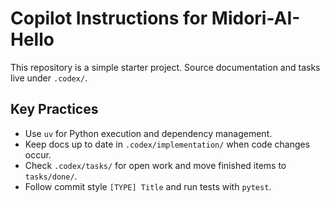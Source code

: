 # Copilot Instructions for Midori-AI-Hello

This repository is a simple starter project. Source documentation and tasks live under `.codex/`.

## Key Practices
- Use `uv` for Python execution and dependency management.
- Keep docs up to date in `.codex/implementation/` when code changes occur.
- Check `.codex/tasks/` for open work and move finished items to `tasks/done/`.
- Follow commit style `[TYPE] Title` and run tests with `pytest`.
